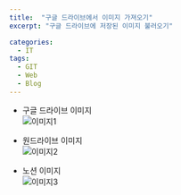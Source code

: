 ```yaml
---
title:  "구글 드라이브에서 이미지 가져오기"
excerpt: "구글 드라이브에 저장된 이미지 불러오기"

categories:
  - IT
tags:
  - GIT
  - Web
  - Blog
---
```

* 구글 드라이브 이미지  
![이미지1](https://drive.google.com/uc?id=1CYWhiee5skjEcDNq6rUgA_Y0c2u1iAds)


* 원드라이브 이미지  
![이미지2](https://1drv.ms/u/s!Are3ORDfWzobhLEgg7ZNYeAGz1jVwQ?e=STfa3o)

* 노션 이미지  
![이미지3](https://s3.us-west-2.amazonaws.com/secure.notion-static.com/c78af9b7-afc6-4793-ae3e-368d6c6d0b19/Untitled.png?X-Amz-Algorithm=AWS4-HMAC-SHA256&X-Amz-Credential=AKIAT73L2G45O3KS52Y5%2F20210725%2Fus-west-2%2Fs3%2Faws4_request&X-Amz-Date=20210725T145028Z&X-Amz-Expires=86400&X-Amz-Signature=4f63b540eacbafa8a35efafe03de1b34d24036fbdff8f71c324200585a68c222&X-Amz-SignedHeaders=host&response-content-disposition=filename%20%3D%22Untitled.png%22)